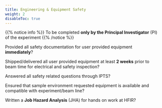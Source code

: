 ```yaml
---
title: Engineering & Equipment Safety
weight: 2
disableToc: true
---
```


{{% notice info %}}
To be completed **only by the Principal Investigator** (PI) of the experiment
{{% /notice %}}

<i class='fa fa-square-o'></i> Provided all safety documentation for user provided equipment **immediately**?

<i class='fa fa-square-o'></i> Shipped/delivered all user provided equipment at least **2
weeks** prior to beam time for electrical and safety inspection?

<i class='fa fa-square-o'></i> Answered all safety related questions through IPTS?

<i class='fa fa-square-o'></i> Ensured that sample environment requested equipment is available
and compatible with experiment/beam line?

<i class='fa fa-square-o'></i> Written a **Job Hazard Analysis** (JHA) for hands on work at HFIR?

